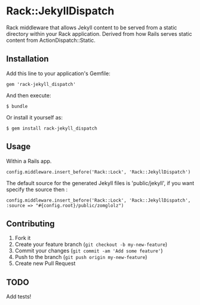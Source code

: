 # Rack::JekyllDispatch

Rack middleware that allows Jekyll content to be served from a static directory within your Rack application. Derived from how Rails serves static content from ActionDispatch::Static.

## Installation

Add this line to your application's Gemfile:

    gem 'rack-jekyll_dispatch'

And then execute:

    $ bundle

Or install it yourself as:

    $ gem install rack-jekyll_dispatch

## Usage

Within a Rails app.

    config.middleware.insert_before('Rack::Lock', 'Rack::JekyllDispatch')

The default source for the generated Jekyll files is 'public/jekyll', if you want specify the source then :

    config.middleware.insert_before('Rack::Lock', 'Rack::JekyllDispatch', :source => "#{config.root}/public/zomglolz")

## Contributing

1. Fork it
2. Create your feature branch (`git checkout -b my-new-feature`)
3. Commit your changes (`git commit -am 'Add some feature'`)
4. Push to the branch (`git push origin my-new-feature`)
5. Create new Pull Request

## TODO

Add tests!

